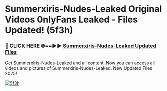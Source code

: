 # Summerxiris-Nudes-Leaked Original Videos 0nlyFans Leaked - Files Updated! (5f3h)

<h3>🔴 CLICK HERE 🌐==►► <a href="https://tinyurl.com/4mcuefdz" rel="nofollow">Summerxiris-Nudes-Leaked Updated Files</a></h3>

Get Summerxiris-Nudes-Leaked and all content. Now you can access all videos and pictures of Summerxiris-Nudes-Leaked. New Updated Files 2025!

[![5f3h](https://i.imgur.com/StAQSOY.gif)](https://tinyurl.com/4mcuefdz)
